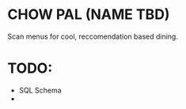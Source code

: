 # CHOW PAL (NAME TBD)

Scan menus for cool, reccomendation based dining. 

# TODO:
 * SQL Schema
 * 
